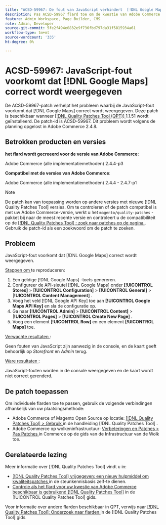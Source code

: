 ```yaml
---
title: "ACSD-59967: De fout van JavaScript verhindert  [!DNL Google Maps]  correct terug te geven"
description: Pas ACSD-59967 flard toe om de kwestie van Adobe Commerce te bevestigen waar de fout van JavaScript  [!DNL Google Maps]  verhindert correct terug te geven.
feature: Admin Workspace, Page Builder, CMS
role: Admin, Developer
source-git-commit: 5fe2f494e0832e9f736fbd797da31f5815934a61
workflow-type: tm+mt
source-wordcount: '335'
ht-degree: 0%

---
```


# ACSD-59967: JavaScript-fout voorkomt dat [!DNL Google Maps] correct wordt weergegeven

De ACSD-59967-patch verhelpt het probleem waarbij de JavaScript-fout voorkomt dat [!DNL Google Maps] correct wordt weergegeven. Deze patch is beschikbaar wanneer [[!DNL Quality Patches Tool (QPT)] ](https://experienceleague.adobe.com/en/docs/commerce-knowledge-base/kb/announcements/commerce-announcements/magento-quality-patches-released-new-tool-to-self-serve-quality-patches) 1.1.51 wordt geïnstalleerd. De patch-id is ACSD-59967. Dit probleem wordt volgens de planning opgelost in Adobe Commerce 2.4.8.

## Betrokken producten en versies

**het flard wordt gecreeerd voor de versie van Adobe Commerce:**

Adobe Commerce (alle implementatiemethoden) 2.4.4-p3

**Compatibel met de versies van Adobe Commerce:**

Adobe Commerce (alle implementatiemethoden) 2.4.4 - 2.4.7-p1

>[!NOTE]
>
>De patch kan van toepassing worden op andere versies met nieuwe [!DNL Quality Patches Tool] versies. Om te controleren of de patch compatibel is met uw Adobe Commerce-versie, werkt u het `magento/quality-patches` -pakket bij naar de meest recente versie en controleert u de compatibiliteit op de [[!DNL Quality Patches Tool] : zoek naar patches op de pagina ](https://experienceleague.adobe.com/tools/commerce-quality-patches/index.html) . Gebruik de patch-id als een zoekwoord om de patch te zoeken.

## Probleem

JavaScript-fout voorkomt dat [!DNL Google Maps] correct wordt weergegeven.

<u> Stappen om </u> te reproduceren:

1. Een geldige [!DNL Google Maps] -toets genereren.
1. Configureer de API-sleutel [!DNL Google Maps] onder **[!UICONTROL Stores]** > **[!UICONTROL Configuration]** > **[!UICONTROL General]** > **[!UICONTROL Content Management]** .
1. Voeg het veld [!DNL Google API Key] toe aan **[!UICONTROL Google Maps API Key]** en sla de configuratie op.
1. Ga naar **[!UICONTROL Admin]** > **[!UICONTROL Content]** > **[!UICONTROL Pages]** > **[!UICONTROL Create New Page]** .
1. Voeg een element **[!UICONTROL Row]** en een element **[!UICONTROL Maps]** toe.

<u> Verwachte resultaten </u>:

Geen fouten van JavaScript zijn aanwezig in de console, en de kaart geeft behoorlijk op *Storefront* en *Admin* terug.

<u> Ware resultaten </u>:

JavaScript-fouten worden in de console weergegeven en de kaart wordt niet correct gerenderd.

## De patch toepassen

Om individuele flarden toe te passen, gebruik de volgende verbindingen afhankelijk van uw plaatsingsmethode:

* Adobe Commerce of Magento Open Source op locatie: [[!DNL Quality Patches Tool]  > Gebruik ](/help/tools/quality-patches-tool/usage.md) in de handleiding [!DNL Quality Patches Tool] .
* Adobe Commerce op wolkeninfrastructuur: [ Verbeteringen en Patches > Pas Patches ](https://experienceleague.adobe.com/docs/commerce-cloud-service/user-guide/develop/upgrade/apply-patches.html) in Commerce op de gids van de Infrastructuur van de Wolk toe.

## Gerelateerde lezing

Meer informatie over [!DNL Quality Patches Tool] vindt u in:

* [[!DNL Quality Patches Tool]  vrijgegeven: een nieuw hulpmiddel om kwaliteitspatches ](https://experienceleague.adobe.com/en/docs/commerce-knowledge-base/kb/announcements/commerce-announcements/magento-quality-patches-released-new-tool-to-self-serve-quality-patches) in de steunkennisbasis zelf-te dienen.
* [ Controle als het flard voor uw kwestie van Adobe Commerce beschikbaar is gebruikend  [!DNL Quality Patches Tool]](/help/tools/quality-patches-tool/patches-available-in-qpt/check-patch-for-magento-issue-with-magento-quality-patches.md) in de [!UICONTROL Quality Patches Tool] gids.


Voor informatie over andere flarden beschikbaar in QPT, verwijs naar [[!DNL Quality Patches Tool]: Onderzoek naar flarden ](https://experienceleague.adobe.com/tools/commerce-quality-patches/index.html) in de [!DNL Quality Patches Tool] gids.
